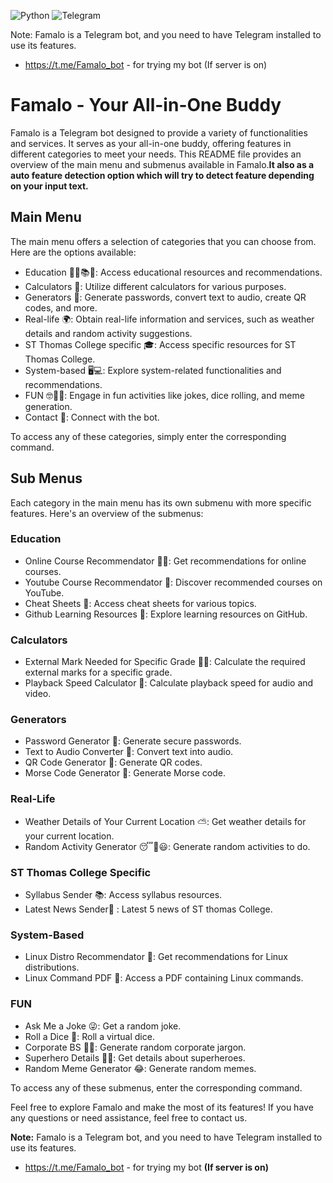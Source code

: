 ![Python](https://img.shields.io/badge/python-3670A0?style=for-the-badge&logo=python&logoColor=ffdd54) ![Telegram](https://img.shields.io/badge/Telegram-2CA5E0?style=for-the-badge&logo=telegram&logoColor=white)

Note: Famalo is a Telegram bot, and you need to have Telegram installed to use its features.
- https://t.me/Famalo_bot - for trying my bot (If server is on)
# Famalo - Your All-in-One Buddy

Famalo is a Telegram bot designed to provide a variety of functionalities and services. It serves as your all-in-one buddy, offering features in different categories to meet your needs. This README file provides an overview of the main menu and submenus available in Famalo.**It also as a auto feature detection option which will try to detect feature depending on your input text.**

## Main Menu

The main menu offers a selection of categories that you can choose from. Here are the options available:

- Education 🧑‍🎓📚📖: Access educational resources and recommendations.
- Calculators 📱: Utilize different calculators for various purposes.
- Generators 🧪: Generate passwords, convert text to audio, create QR codes, and more.
- Real-life 🌍: Obtain real-life information and services, such as weather details and random activity suggestions.
- ST Thomas College specific 🎓: Access specific resources for ST Thomas College.
- System-based 🖥️💻: Explore system-related functionalities and recommendations.
- FUN 🤓🤪🥳: Engage in fun activities like jokes, dice rolling, and meme generation.
- Contact 📱: Connect with the bot.

To access any of these categories, simply enter the corresponding command.

## Sub Menus

Each category in the main menu has its own submenu with more specific features. Here's an overview of the submenus:

### Education

- Online Course Recommendator 👨‍🏫: Get recommendations for online courses.
- Youtube Course Recommendator 🎥: Discover recommended courses on YouTube.
- Cheat Sheets 📄: Access cheat sheets for various topics.
- Github Learning Resources 📖: Explore learning resources on GitHub.

### Calculators

- External Mark Needed for Specific Grade 🧑‍🎓: Calculate the required external marks for a specific grade.
- Playback Speed Calculator 📼: Calculate playback speed for audio and video.

### Generators

- Password Generator 🔐: Generate secure passwords.
- Text to Audio Converter 🎵: Convert text into audio.
- QR Code Generator 📲: Generate QR codes.
- Morse Code Generator 🔢: Generate Morse code.

### Real-Life

- Weather Details of Your Current Location ⛅: Get weather details for your current location.
- Random Activity Generator 😴🥱😃: Generate random activities to do.

### ST Thomas College Specific

- Syllabus Sender 📚: Access syllabus resources.
- Latest News Sender📰 : Latest 5 news of ST thomas College.

### System-Based

- Linux Distro Recommendator 🐧: Get recommendations for Linux distributions.
- Linux Command PDF 📃: Access a PDF containing Linux commands.

### FUN

- Ask Me a Joke 😜: Get a random joke.
- Roll a Dice 🎲: Roll a virtual dice.
- Corporate BS 🐂💩: Generate random corporate jargon.
- Superhero Details 🦸🦹: Get details about superheroes.
- Random Meme Generator 😂: Generate random memes.

To access any of these submenus, enter the corresponding command.

Feel free to explore Famalo and make the most of its features! If you have any questions or need assistance, feel free to contact us.

**Note:** Famalo is a Telegram bot, and you need to have Telegram installed to use its features.
- https://t.me/Famalo_bot - for trying my bot **(If server is on)**
